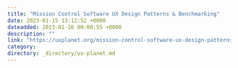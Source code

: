 ```yaml
---
title: "Mission Control Software UX Design Patterns & Benchmarking"
date: 2023-01-15 13:12:52 +0000
dateadded: 2023-01-16 00:00:55 +0000
description: ""
link: "https://uxplanet.org/mission-control-software-ux-design-patterns-benchmarking-e8a2d802c1f3?source=rss----819cc2aaeee0---4"
category:
directory: _directory/ux-planet.md
---
```

